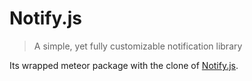 Notify.js
=====

> A simple, yet fully customizable notification library

Its wrapped meteor package with the clone of [Notify.js](https://github.com/notifyjs/notifyjs).
